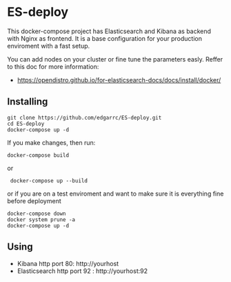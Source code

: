 # ES-deploy

This docker-compose project has Elasticsearch and Kibana as backend with Nginx as frontend. It is a base configuration for your production enviroment with a fast setup.



You can add nodes on your cluster or fine tune the parameters easly. Reffer to this doc for more information:

- https://opendistro.github.io/for-elasticsearch-docs/docs/install/docker/

## Installing

```
git clone https://github.com/edgarrc/ES-deploy.git
cd ES-deploy
docker-compose up -d
```

If you make changes, then run:

```
docker-compose build
```

or 

```
 docker-compose up --build
```

or if you are on a test enviroment and want to make sure it is everything fine before deployment

```
docker-compose down
docker system prune -a
docker-compose up -d
```

## Using

- Kibana http port 80: http://yourhost
- Elasticsearch http port 92 : http://yourhost:92
